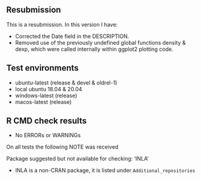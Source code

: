 ## Resubmission

This is a resubmission. In this version I have:

* Corrected the Date field in the DESCRIPTION.
* Removed use of the previously undefined global functions density & dexp, which
were called internally within ggplot2 plotting code.


## Test environments

* ubuntu-latest (release & devel & oldrel-1)
* local ubuntu 18.04 & 20.04
* windows-latest (release)
* macos-latest (release)

## R CMD check results

* No ERRORs or WARNINGs

On all tests the following NOTE was received

Package suggested but not available for checking: ‘INLA’

   * INLA is a non-CRAN package, it is listed under `Additional_repositories`

